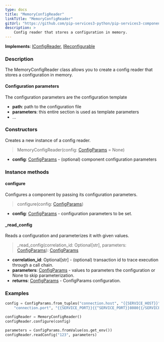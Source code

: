 ```yaml
---
type: docs
title: "MemoryConfigReader"
linkTitle: "MemoryConfigReader"
gitUrl: "https://github.com/pip-services3-python/pip-services3-components-python"
description: >
    Config reader that stores a configuration in memory.
---
```


**Implements**: [IConfigReader](../iconfig_reader), [IReconfigurable](../../../commons/config/ireconfigurable)

### Description

The MemoryConfigReader class allows you to create a config reader that stores a configuration in memory.

#### Configuration parameters
The configuration parameters are the configuration template

- **path**: path to the configuration file
- **parameters**: this entire section is used as template parameters
- ...


### Constructors
Creates a new instance of a config reader.

> MemoryConfigReader(config: [ConfigParams](../../../commons/config/config_params) = None)

- **config**: [ConfigParams](../../../commons/config/config_params) - (optional) component configuration parameters


### Instance methods

#### configure
Configures a component by passing its configuration parameters.

> configure(config: [ConfigParams](../../../commons/config/config_params))

- **config**: [ConfigParams](../../../commons/config/config_params) - configuration parameters to be set.


#### _read_config
Reads a configuration and parameterizes it with given values.

> _read_config(correlation_id: Optional[str], parameters: [ConfigParams](../../../commons/config/config_params)): [ConfigParams](../../../commons/config/config_params)

- **correlation_id**: Optional[str] - (optional) transaction id to trace execution through a call chain.
- **parameters**: [ConfigParams](../../../commons/config/config_params) - values to parameters the configuration or None to skip parameterization.
- **returns**: [ConfigParams](../../../commons/config/config_params) - ConfigParams configuration.

### Examples

```python
config = ConfigParams.from_tuples("connection.host", "{{SERVICE_HOST}}",
    "connection.port", "{{SERVICE_PORT}}{{^SERVICE_PORT}}8080{{/SERVICE_PORT}}")

configReader = MemoryConfigReader()
configReader.configure(config)

parameters = ConfigParams.fromValue(os.get_env())
configReader.readConfig("123", parameters)
```
